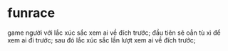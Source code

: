# funrace
game người với lắc xúc sắc xem ai về đích trước;
đầu tiên sẽ oẳn tù xì để xem ai đi trước;
sau đó lắc xúc sắc lần lượt xem ai về đích trước;
